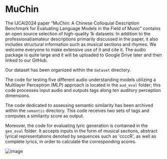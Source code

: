 # MuChin
The IJCAI2024 paper “MuChin: A Chinese Colloquial Description Benchmark for Evaluating Language Models in the Field of Music” contains an open source selection of high-quality 1k datasets: In addition to the professional/amateur descriptions primarily discussed in the paper, it also includes structural information such as musical sections and rhymes. We welcome everyone to make extensive use of it and cite it. The audio package is quite large and it will be uploaded to Google Drive later and then linked to our GitHub.

Our dataset has been organized within the `dataset` directory. 

The code for testing five different audio understanding models utilizing a Multilayer Perceptron (MLP) approach is located in the `aud_eval` folder; this code processes input audio and outputs tags along ten auditory perception dimensions.

The code dedicated to assessing semantic similarity has been archived within the `semantic` directory. This code receives two sets of tags and computes a similarity score as output.

Moreover, the code for evaluating lyric generation is contained in the `gen_eval` folder. It accepts inputs in the form of musical sections, abstract lyrical representations denoted by sequences such as 'ccccR', as well as complete lyrics, in order to calculate the corresponding scores.

![image](https://github.com/CarlWangChina/MuChin/assets/41322045/5dbd4bb4-0923-4304-a275-a33884b8b1d4)

